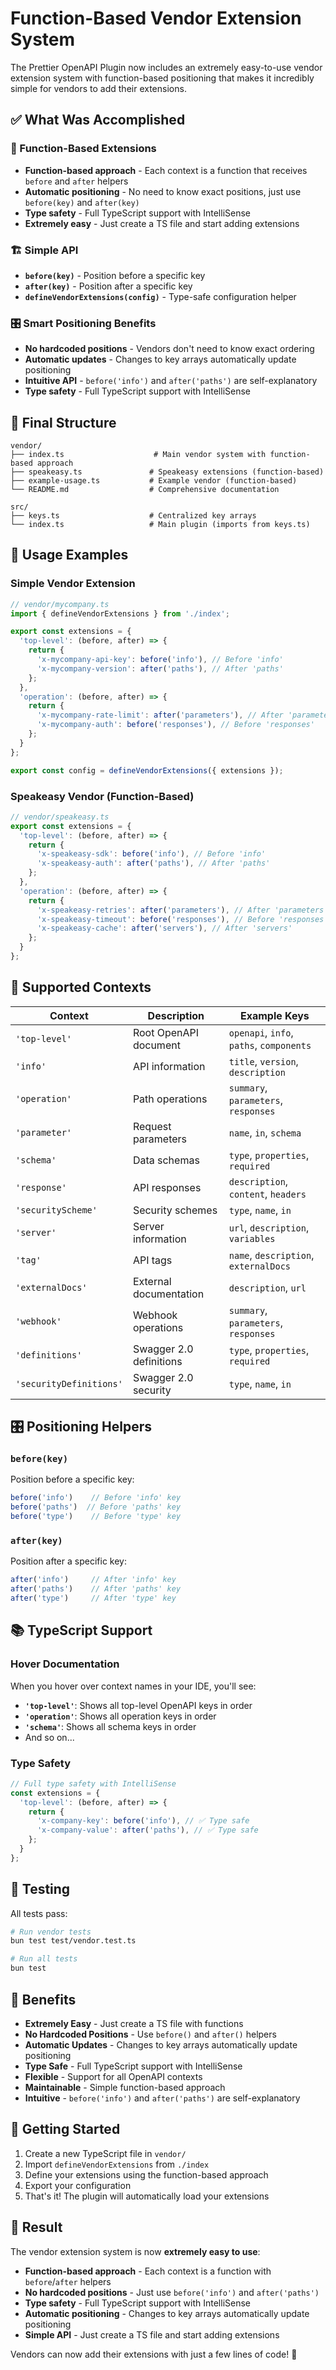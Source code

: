 # Function-Based Vendor Extension System

The Prettier OpenAPI Plugin now includes an extremely easy-to-use vendor extension system with function-based positioning that makes it incredibly simple for vendors to add their extensions.

## ✅ What Was Accomplished

### 🎯 Function-Based Extensions
- **Function-based approach** - Each context is a function that receives `before` and `after` helpers
- **Automatic positioning** - No need to know exact positions, just use `before(key)` and `after(key)`
- **Type safety** - Full TypeScript support with IntelliSense
- **Extremely easy** - Just create a TS file and start adding extensions

### 🏗️ Simple API
- **`before(key)`** - Position before a specific key
- **`after(key)`** - Position after a specific key
- **`defineVendorExtensions(config)`** - Type-safe configuration helper

### 🎛️ Smart Positioning Benefits
- **No hardcoded positions** - Vendors don't need to know exact ordering
- **Automatic updates** - Changes to key arrays automatically update positioning
- **Intuitive API** - `before('info')` and `after('paths')` are self-explanatory
- **Type safety** - Full TypeScript support with IntelliSense

## 📁 Final Structure

```
vendor/
├── index.ts                    # Main vendor system with function-based approach
├── speakeasy.ts               # Speakeasy extensions (function-based)
├── example-usage.ts           # Example vendor (function-based)
└── README.md                  # Comprehensive documentation

src/
├── keys.ts                    # Centralized key arrays
└── index.ts                   # Main plugin (imports from keys.ts)
```

## 🚀 Usage Examples

### Simple Vendor Extension
```typescript
// vendor/mycompany.ts
import { defineVendorExtensions } from './index';

export const extensions = {
  'top-level': (before, after) => {
    return {
      'x-mycompany-api-key': before('info'), // Before 'info'
      'x-mycompany-version': after('paths'), // After 'paths'
    };
  },
  'operation': (before, after) => {
    return {
      'x-mycompany-rate-limit': after('parameters'), // After 'parameters'
      'x-mycompany-auth': before('responses'), // Before 'responses'
    };
  }
};

export const config = defineVendorExtensions({ extensions });
```

### Speakeasy Vendor (Function-Based)
```typescript
// vendor/speakeasy.ts
export const extensions = {
  'top-level': (before, after) => {
    return {
      'x-speakeasy-sdk': before('info'), // Before 'info'
      'x-speakeasy-auth': after('paths'), // After 'paths'
    };
  },
  'operation': (before, after) => {
    return {
      'x-speakeasy-retries': after('parameters'), // After 'parameters'
      'x-speakeasy-timeout': before('responses'), // Before 'responses'
      'x-speakeasy-cache': after('servers'), // After 'servers'
    };
  }
};
```

## 🎯 Supported Contexts

| Context | Description | Example Keys |
|---------|-------------|--------------|
| `'top-level'` | Root OpenAPI document | `openapi`, `info`, `paths`, `components` |
| `'info'` | API information | `title`, `version`, `description` |
| `'operation'` | Path operations | `summary`, `parameters`, `responses` |
| `'parameter'` | Request parameters | `name`, `in`, `schema` |
| `'schema'` | Data schemas | `type`, `properties`, `required` |
| `'response'` | API responses | `description`, `content`, `headers` |
| `'securityScheme'` | Security schemes | `type`, `name`, `in` |
| `'server'` | Server information | `url`, `description`, `variables` |
| `'tag'` | API tags | `name`, `description`, `externalDocs` |
| `'externalDocs'` | External documentation | `description`, `url` |
| `'webhook'` | Webhook operations | `summary`, `parameters`, `responses` |
| `'definitions'` | Swagger 2.0 definitions | `type`, `properties`, `required` |
| `'securityDefinitions'` | Swagger 2.0 security | `type`, `name`, `in` |

## 🎛️ Positioning Helpers

### `before(key)`
Position before a specific key:
```typescript
before('info')    // Before 'info' key
before('paths')  // Before 'paths' key
before('type')    // Before 'type' key
```

### `after(key)`
Position after a specific key:
```typescript
after('info')     // After 'info' key
after('paths')    // After 'paths' key
after('type')     // After 'type' key
```

## 📚 TypeScript Support

### Hover Documentation
When you hover over context names in your IDE, you'll see:
- **`'top-level'`**: Shows all top-level OpenAPI keys in order
- **`'operation'`**: Shows all operation keys in order  
- **`'schema'`**: Shows all schema keys in order
- And so on...

### Type Safety
```typescript
// Full type safety with IntelliSense
const extensions = {
  'top-level': (before, after) => {
    return {
      'x-company-key': before('info'), // ✅ Type safe
      'x-company-value': after('paths'), // ✅ Type safe
    };
  }
};
```

## 🧪 Testing

All tests pass:
```bash
# Run vendor tests
bun test test/vendor.test.ts

# Run all tests
bun test
```

## 🎉 Benefits

- **Extremely Easy** - Just create a TS file with functions
- **No Hardcoded Positions** - Use `before()` and `after()` helpers
- **Automatic Updates** - Changes to key arrays automatically update positioning
- **Type Safe** - Full TypeScript support with IntelliSense
- **Flexible** - Support for all OpenAPI contexts
- **Maintainable** - Simple function-based approach
- **Intuitive** - `before('info')` and `after('paths')` are self-explanatory

## 🚀 Getting Started

1. Create a new TypeScript file in `vendor/`
2. Import `defineVendorExtensions` from `./index`
3. Define your extensions using the function-based approach
4. Export your configuration
5. That's it! The plugin will automatically load your extensions

## 🎯 Result

The vendor extension system is now **extremely easy to use**:

- **Function-based approach** - Each context is a function with `before`/`after` helpers
- **No hardcoded positions** - Just use `before('info')` and `after('paths')`
- **Type safety** - Full TypeScript support with IntelliSense
- **Automatic positioning** - Changes to key arrays automatically update positioning
- **Simple API** - Just create a TS file and start adding extensions

Vendors can now add their extensions with just a few lines of code! 🚀
